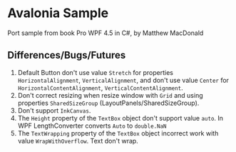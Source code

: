 # Avalonia Sample

Port sample from book Pro WPF 4.5 in C#, by Matthew MacDonald

## Differences/Bugs/Futures

1. Default Button don't use value `Stretch` for properties `HorizontalAlignment`, `VerticalAlignment`, and don't use value `Center` for `HorizontalContentAlignment`, `VerticalContentAlignment`.
2. Don't correct resizing when resize window with `Grid` and using properties `SharedSizeGroup` (LayoutPanels/SharedSizeGroup).
3. Don't support `InkCanvas`.
4. The `Height` property of the `TextBox` object don't support value `auto`. In WPF LengthConverter converts `Auto` to `double.NaN`
5. The `TextWrapping` property of the `TextBox` object incorrect work with value `WrapWithOverflow`. Text don't wrap.